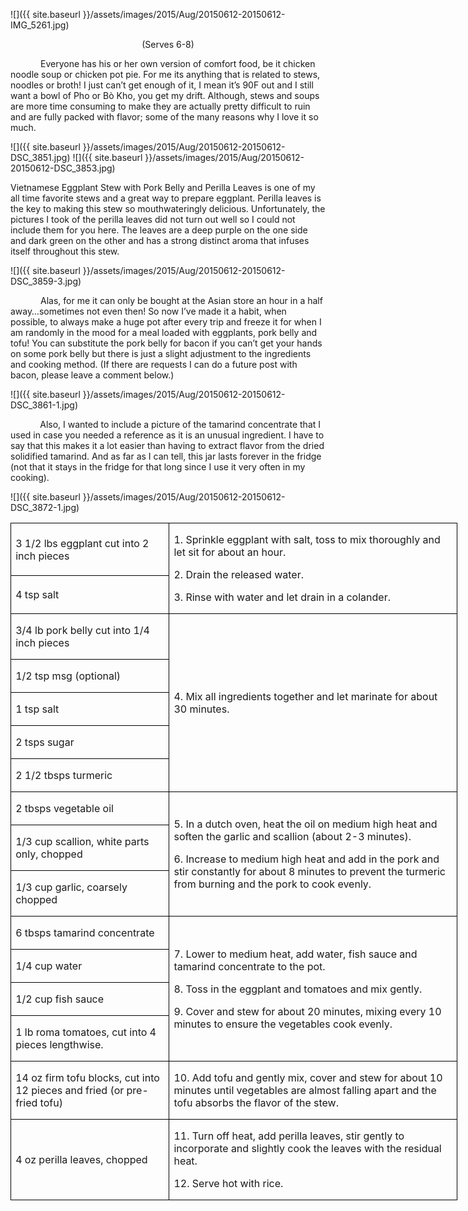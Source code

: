 

![]({{ site.baseurl }}/assets/images/2015/Aug/20150612-20150612-IMG_5261.jpg)

<p align=center style='text-align:center'><span>(Serves 6-8)</span></p>

<p style='text-indent:.5in'><span>Everyone
has his or her own version of comfort food, be it chicken noodle soup or
chicken pot pie. For me its anything that is related to stews, noodles or
broth! I just can’t get enough of it, I mean it’s 90F out and I still want a
bowl of </span><span>Pho or </span><span>Bò Kho, you get my drift. Although, stews and soups
are more time consuming to make they are actually pretty difficult to ruin and are
fully packed with flavor; some of the many reasons why I love it so much. </span></p>

![]({{ site.baseurl }}/assets/images/2015/Aug/20150612-20150612-DSC_3851.jpg)
![]({{ site.baseurl }}/assets/images/2015/Aug/20150612-20150612-DSC_3853.jpg)


<p><span>Vietnamese Eggplant Stew
with Pork Belly and Perilla Leaves is one of my all time favorite stews and a
great way to prepare eggplant. Perilla leaves is the key to making this stew so
mouthwateringly delicious. Unfortunately, the pictures I took of the perilla
leaves did not turn out well so I could not include them for you here. The
leaves are a deep purple on the one side and dark green on the other and has a
strong distinct aroma that infuses itself throughout this stew.</span></p>

![]({{ site.baseurl }}/assets/images/2015/Aug/20150612-20150612-DSC_3859-3.jpg)

<p style='text-indent:.5in'><span>Alas,
for me it can only be bought at the Asian store an hour in a half
away…sometimes not even then! So now I’ve made it a habit, when possible, to
always make a huge pot after every trip and freeze it for when I am randomly in
the mood for a meal loaded with eggplants, pork belly and tofu! You can
substitute the pork belly for bacon if you can’t get your hands on some pork
belly but there is just a slight adjustment to the ingredients and cooking
method. (If there are requests I can do a future post with bacon, please leave
a comment below.) </span></p>

![]({{ site.baseurl }}/assets/images/2015/Aug/20150612-20150612-DSC_3861-1.jpg)

<p><span>&nbsp;&nbsp;&nbsp;&nbsp;&nbsp;&nbsp;&nbsp;&nbsp;&nbsp;&nbsp;&nbsp; Also,
I wanted to include a picture of the tamarind concentrate that I used in case
you needed a reference as it is an unusual ingredient. I have to say that this
makes it a lot easier than having to extract flavor from the dried solidified
tamarind. And as far as I can tell, this jar lasts forever in the fridge (not
that it stays in the fridge for that long since I use it very often in my
cooking).&nbsp; </span></p>

![]({{ site.baseurl }}/assets/images/2015/Aug/20150612-20150612-DSC_3872-1.jpg)

<table border=1 cellspacing=0 cellpadding=0 width=536
 style='width:536.2pt;border-collapse:collapse;border:none'>
 <tr style='height:28.05pt'>
  <td width=185 style='width:185.4pt;border:solid windowtext 1.0pt;padding:
  0in 5.4pt 0in 5.4pt;height:28.05pt'>
  <p><span>3 1/2 lbs eggplant cut
  into 2 inch pieces</span></p>
  </td>
  <td width=351 rowspan=2 style='width:350.8pt;border:solid windowtext 1.0pt;
  border-left:none;padding:0in 5.4pt 0in 5.4pt;height:28.05pt'>
  <p><span>1. Sprinkle eggplant with
  salt, toss to mix thoroughly and let sit for about an hour.</span></p>
  <p><span>2. Drain the released
  water.</span></p>
  <p><span>3. Rinse with water and
  let drain in a colander.</span></p>
  </td>
 </tr>
 <tr style='height:26.55pt'>
  <td width=185 style='width:185.4pt;border:solid windowtext 1.0pt;border-top:
  none;padding:0in 5.4pt 0in 5.4pt;height:26.55pt'>
  <p><span>4 tsp salt</span></p>
  </td>
 </tr>
 <tr style='height:26.55pt'>
  <td width=185 style='width:185.4pt;border:solid windowtext 1.0pt;border-top:
  none;padding:0in 5.4pt 0in 5.4pt;height:26.55pt'>
  <p><span>3/4 lb pork belly cut into
  1/4 inch pieces</span></p>
  </td>
  <td width=351 rowspan=5 style='width:350.8pt;border-top:none;border-left:
  none;border-bottom:solid windowtext 1.0pt;border-right:solid windowtext 1.0pt;
  padding:0in 5.4pt 0in 5.4pt;height:26.55pt'>
  <p><span>4. Mix all ingredients
  together and let marinate for about 30 minutes.</span></p>
  </td>
 </tr>
 <tr style='height:26.55pt'>
  <td width=185 style='width:185.4pt;border:solid windowtext 1.0pt;border-top:
  none;padding:0in 5.4pt 0in 5.4pt;height:26.55pt'>
  <p><span>1/2 tsp msg (optional)</span></p>
  </td>
 </tr>
 <tr style='height:26.55pt'>
  <td width=185 style='width:185.4pt;border:solid windowtext 1.0pt;border-top:
  none;padding:0in 5.4pt 0in 5.4pt;height:26.55pt'>
  <p><span>1 tsp salt</span></p>
  </td>
 </tr>
 <tr style='height:26.55pt'>
  <td width=185 style='width:185.4pt;border:solid windowtext 1.0pt;border-top:
  none;padding:0in 5.4pt 0in 5.4pt;height:26.55pt'>
  <p><span>2 tsps sugar</span></p>
  </td>
 </tr>
 <tr style='height:26.55pt'>
  <td width=185 style='width:185.4pt;border:solid windowtext 1.0pt;border-top:
  none;padding:0in 5.4pt 0in 5.4pt;height:26.55pt'>
  <p><span>2 1/2 tbsps turmeric</span></p>
  </td>
 </tr>
 <tr style='height:26.55pt'>
  <td width=185 style='width:185.4pt;border:solid windowtext 1.0pt;border-top:
  none;padding:0in 5.4pt 0in 5.4pt;height:26.55pt'>
  <p><span>2 tbsps vegetable oil</span></p>
  </td>
  <td width=351 rowspan=3 style='width:350.8pt;border-top:none;border-left:
  none;border-bottom:solid windowtext 1.0pt;border-right:solid windowtext 1.0pt;
  padding:0in 5.4pt 0in 5.4pt;height:26.55pt'>
  <p><span>5. In a dutch oven, heat
  the oil on medium high heat and soften the garlic and scallion (about 2-3
  minutes).</span></p>
  <p><span>6. Increase to medium high
  heat and add in the pork and stir constantly for about 8 minutes to prevent
  the turmeric from burning and the pork to cook evenly.</span></p>
  </td>
 </tr>
 <tr style='height:26.55pt'>
  <td width=185 style='width:185.4pt;border:solid windowtext 1.0pt;border-top:
  none;padding:0in 5.4pt 0in 5.4pt;height:26.55pt'>
  <p><span>1/3 cup scallion, white
  parts only, chopped</span></p>
  </td>
 </tr>
 <tr style='height:26.55pt'>
  <td width=185 style='width:185.4pt;border:solid windowtext 1.0pt;border-top:
  none;padding:0in 5.4pt 0in 5.4pt;height:26.55pt'>
  <p><span>1/3 cup garlic, coarsely
  chopped</span></p>
  </td>
 </tr>
 <tr style='height:26.55pt'>
  <td width=185 style='width:185.4pt;border:solid windowtext 1.0pt;border-top:
  none;padding:0in 5.4pt 0in 5.4pt;height:26.55pt'>
  <p><span>6 tbsps tamarind
  concentrate</span></p>
  </td>
  <td width=351 rowspan=4 style='width:350.8pt;border-top:none;border-left:
  none;border-bottom:solid windowtext 1.0pt;border-right:solid windowtext 1.0pt;
  padding:0in 5.4pt 0in 5.4pt;height:26.55pt'>
  <p><span>7. Lower to medium heat, add
  water, fish sauce and tamarind concentrate to the pot.</span></p>
  <p><span>8. Toss in the eggplant
  and tomatoes and mix gently.</span></p>
  <p><span>9. Cover and stew for
  about 20 minutes, mixing every 10 minutes to ensure the vegetables cook
  evenly.</span></p>
  </td>
 </tr>
 <tr style='height:26.55pt'>
  <td width=185 style='width:185.4pt;border:solid windowtext 1.0pt;border-top:
  none;padding:0in 5.4pt 0in 5.4pt;height:26.55pt'>
  <p><span>1/4 cup water</span></p>
  </td>
 </tr>
 <tr style='height:26.55pt'>
  <td width=185 style='width:185.4pt;border:solid windowtext 1.0pt;border-top:
  none;padding:0in 5.4pt 0in 5.4pt;height:26.55pt'>
  <p><span>1/2 cup fish sauce</span></p>
  </td>
 </tr>
 <tr style='height:26.55pt'>
  <td width=185 style='width:185.4pt;border:solid windowtext 1.0pt;border-top:
  none;padding:0in 5.4pt 0in 5.4pt;height:26.55pt'>
  <p><span>1 lb roma tomatoes, cut
  into 4 pieces lengthwise.</span></p>
  </td>
 </tr>
 <tr style='height:26.55pt'>
  <td width=185 style='width:185.4pt;border:solid windowtext 1.0pt;border-top:
  none;padding:0in 5.4pt 0in 5.4pt;height:26.55pt'>
  <p><span>14 oz firm tofu blocks,
  cut into 12 pieces and fried (or pre-fried tofu)</span></p>
  </td>
  <td width=351 style='width:350.8pt;border-top:none;border-left:none;
  border-bottom:solid windowtext 1.0pt;border-right:solid windowtext 1.0pt;
  padding:0in 5.4pt 0in 5.4pt;height:26.55pt'>
  <p><span>10. Add tofu and gently
  mix, cover and stew for about 10 minutes until vegetables are almost falling
  apart and the tofu absorbs the flavor of the stew.</span></p>
  </td>
 </tr>
 <tr style='height:26.55pt'>
  <td width=185 style='width:185.4pt;border:solid windowtext 1.0pt;border-top:
  none;padding:0in 5.4pt 0in 5.4pt;height:26.55pt'>
  <p><span>4 oz perilla leaves,
  chopped</span></p>
  </td>
  <td width=351 style='width:350.8pt;border-top:none;border-left:none;
  border-bottom:solid windowtext 1.0pt;border-right:solid windowtext 1.0pt;
  padding:0in 5.4pt 0in 5.4pt;height:26.55pt'>
  <p><span>11. Turn off heat, add
  perilla leaves, stir gently to incorporate and slightly cook the leaves with
  the residual heat.</span></p>
  <p><span>12. Serve hot with rice.</span></p>
  </td>
 </tr>
</table>